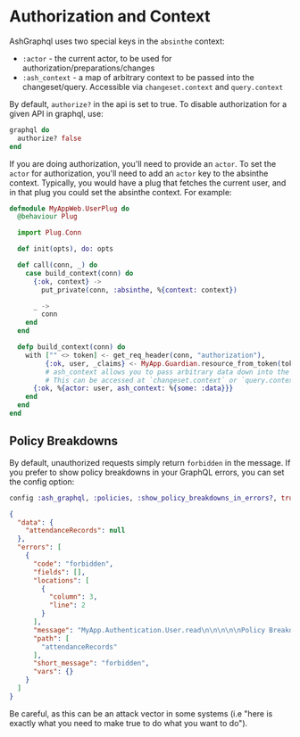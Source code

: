 # Authorization and Context

AshGraphql uses two special keys in the `absinthe` context:

* `:actor` - the current actor, to be used for authorization/preparations/changes
* `:ash_context` - a map of arbitrary context to be passed into the changeset/query. Accessible via `changeset.context` and `query.context`

By default, `authorize?` in the api is set to true. To disable authorization for a given API in graphql, use:

```elixir
graphql do
  authorize? false
end
```

If you are doing authorization, you'll need to provide an `actor`.
To set the `actor` for authorization, you'll need to add an `actor` key to the absinthe context. Typically, you would have a plug that fetches the current user, and in that plug you could set the absinthe context. For example:

```elixir
defmodule MyAppWeb.UserPlug do
  @behaviour Plug

  import Plug.Conn

  def init(opts), do: opts

  def call(conn, _) do
    case build_context(conn) do
      {:ok, context} ->
        put_private(conn, :absinthe, %{context: context})

      _ ->
        conn
    end
  end

  defp build_context(conn) do
    with ["" <> token] <- get_req_header(conn, "authorization"),
         {:ok, user, _claims} <- MyApp.Guardian.resource_from_token(token) do
         # ash_context allows you to pass arbitrary data down into the changeset/query context
         # This can be accessed at `changeset.context` or `query.context`.
      {:ok, %{actor: user, ash_context: %{some: :data}}}
    end
  end
end
```

## Policy Breakdowns

By default, unauthorized requests simply return `forbidden` in the message. If you prefer to show policy breakdowns in your GraphQL errors, you can set the config option:

```elixir
config :ash_graphql, :policies, :show_policy_breakdowns_in_errors?, true
```

```json
{
  "data": {
    "attendanceRecords": null
  },
  "errors": [
    {
      "code": "forbidden",
      "fields": [],
      "locations": [
        {
          "column": 3,
          "line": 2
        }
      ],
      "message": "MyApp.Authentication.User.read\n\n\n\n\nPolicy Breakdown\n  Policy | ⛔:\n    forbid unless: actor is active | ✓ | ⬇    \n    authorize if: actor is Executive | ✘ | ⬇",
      "path": [
        "attendanceRecords"
      ],
      "short_message": "forbidden",
      "vars": {}
    }
  ]
}
```

Be careful, as this can be an attack vector in some systems (i.e "here is exactly what you need to make true to do what you want to do").

